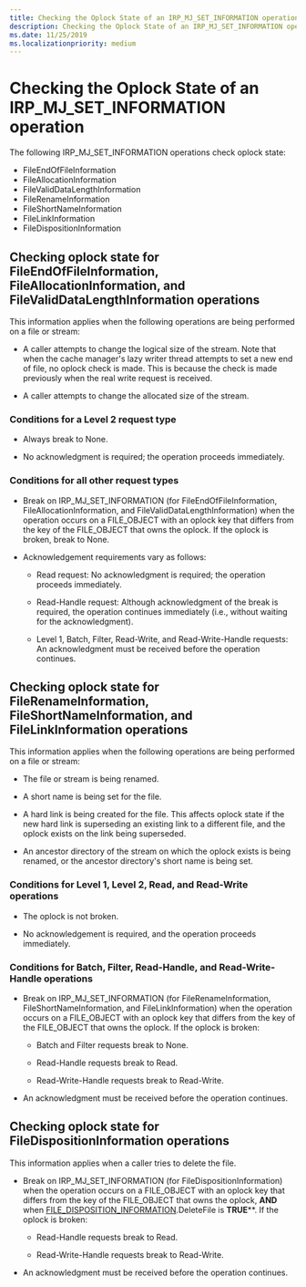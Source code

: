 ```yaml
---
title: Checking the Oplock State of an IRP_MJ_SET_INFORMATION operation
description: Checking the Oplock State of an IRP_MJ_SET_INFORMATION operation
ms.date: 11/25/2019
ms.localizationpriority: medium
---
```


# Checking the Oplock State of an IRP_MJ_SET_INFORMATION operation

The following IRP_MJ_SET_INFORMATION operations check oplock state:

- FileEndOfFileInformation
- FileAllocationInformation
- FileValidDataLengthInformation
- FileRenameInformation
- FileShortNameInformation
- FileLinkInformation
- FileDispositionInformation

## Checking oplock state for FileEndOfFileInformation, FileAllocationInformation, and FileValidDataLengthInformation operations

This information applies when the following operations are being performed on a file or stream:

- A caller attempts to change the logical size of the stream. Note that when the cache manager's lazy writer thread attempts to set a new end of file, no oplock check is made. This is because the check is made previously when the real write request is received.

- A caller attempts to change the allocated size of the stream.

### Conditions for a Level 2 request type

- Always break to None.

- No acknowledgment is required; the operation proceeds immediately.

### Conditions for all other request types

- Break on IRP_MJ_SET_INFORMATION (for FileEndOfFileInformation, FileAllocationInformation, and FileValidDataLengthInformation) when the operation occurs on a FILE_OBJECT with an oplock key that differs from the key of the FILE_OBJECT that owns the oplock. If the oplock is broken, break to None.

- Acknowledgement requirements vary as follows:

  - Read request: No acknowledgment is required; the operation proceeds immediately.

  - Read-Handle request: Although acknowledgment of the break is required, the operation continues immediately (i.e., without waiting for the acknowledgment).

  - Level 1, Batch, Filter, Read-Write, and Read-Write-Handle requests: An acknowledgment must be received before the operation continues.

## Checking oplock state for FileRenameInformation, FileShortNameInformation, and FileLinkInformation operations

This information applies when the following operations are being performed on a file or stream:

- The file or stream is being renamed.

- A short name is being set for the file.

- A hard link is being created for the file. This affects oplock state if the new hard link is superseding an existing link to a different file, and the oplock exists on the link being superseded.

- An ancestor directory of the stream on which the oplock exists is being renamed, or the ancestor directory's short name is being set.

### Conditions for Level 1, Level 2, Read, and Read-Write operations

- The oplock is not broken.

- No acknowledgement is required, and the operation proceeds immediately.

### Conditions for Batch, Filter, Read-Handle, and Read-Write-Handle operations

- Break on IRP_MJ_SET_INFORMATION (for FileRenameInformation, FileShortNameInformation, and FileLinkInformation) when the operation occurs on a FILE_OBJECT with an oplock key that differs from the key of the FILE_OBJECT that owns the oplock. If the oplock is broken:

  - Batch and Filter requests break to None.

  - Read-Handle requests break to Read.

  - Read-Write-Handle requests break to Read-Write.

- An acknowledgment must be received before the operation continues.
  
## Checking oplock state for FileDispositionInformation operations

This information applies when a caller tries to delete the file.

- Break on IRP_MJ_SET_INFORMATION (for FileDispositionInformation) when the operation occurs on a FILE_OBJECT with an oplock key that differs from the key of the FILE_OBJECT that owns the oplock, **AND** when [FILE_DISPOSITION_INFORMATION](/windows-hardware/drivers/ddi/ntddk/ns-ntddk-_file_disposition_information).DeleteFile is **TRUE****. If the oplock is broken:

  - Read-Handle requests break to Read.

  - Read-Write-Handle requests break to Read-Write.

- An acknowledgment must be received before the operation continues.
